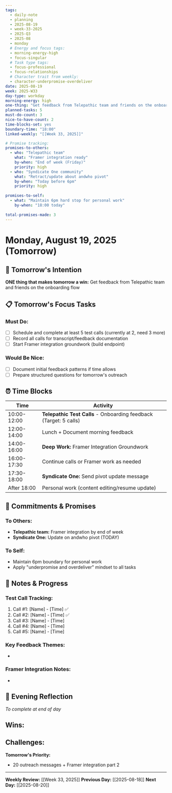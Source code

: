 ```yaml
---
tags:
  - daily-note
  - planning
  - 2025-08-19
  - week-33-2025
  - 2025-Q3
  - 2025-08
  - monday
  # Energy and focus tags:
  - morning-energy-high
  - focus-singular
  # Task type tags:
  - focus-professional
  - focus-relationships
  # Character trait from weekly:
  - character-underpromise-overdeliver
date: 2025-08-19
week: 2025-W33
day-type: workday
morning-energy: high
one-thing: "Get feedback from Telepathic team and friends on the onboarding flow"
planned-tasks: 5
must-do-count: 3
nice-to-have-count: 2
time-blocks-set: yes
boundary-time: "18:00"
linked-weekly: "[[Week 33, 2025]]"

# Promise tracking:
promises-to-others:
  - who: "Telepathic team"
    what: "Framer integration ready"
    by-when: "End of week (Friday)"
    priority: high
  - who: "Syndicate One community"
    what: "Retract/update about andwho pivot"
    by-when: "Today before 6pm"
    priority: high
  
promises-to-self:
  - what: "Maintain 6pm hard stop for personal work"
    by-when: "18:00 today"
    
total-promises-made: 3
---
```


# Monday, August 19, 2025 (Tomorrow)

## 🎯 Tomorrow's Intention
**ONE thing that makes tomorrow a win:** Get feedback from Telepathic team and friends on the onboarding flow

## 📋 Tomorrow's Focus Tasks

### Must Do:
- [ ] Schedule and complete at least 5 test calls (currently at 2, need 3 more)
- [ ] Record all calls for transcript/feedback documentation
- [ ] Start Framer integration groundwork (build endpoint)

### Would Be Nice:
- [ ] Document initial feedback patterns if time allows
- [ ] Prepare structured questions for tomorrow's outreach

## ⏰ Time Blocks

| Time | Activity |
|------|----------|
| 10:00-12:00 | **Telepathic Test Calls** - Onboarding feedback (Target: 5 calls) |
| 12:00-14:00 | Lunch + Document morning feedback |
| 14:00-16:00 | **Deep Work:** Framer Integration Groundwork |
| 16:00-17:30 | Continue calls or Framer work as needed |
| 17:30-18:00 | **Syndicate One:** Send pivot update message |
| After 18:00 | Personal work (content editing/resume update) |

## 🤝 Commitments & Promises

### To Others:
- **Telepathic team:** Framer integration by end of week
- **Syndicate One:** Update on andwho pivot (TODAY)

### To Self:
- Maintain 6pm boundary for personal work
- Apply "underpromise and overdeliver" mindset to all tasks

## 📝 Notes & Progress

### Test Call Tracking:
1. Call #1: [Name] - [Time] ✅
2. Call #2: [Name] - [Time] ✅
3. Call #3: [Name] - [Time] 
4. Call #4: [Name] - [Time]
5. Call #5: [Name] - [Time]

### Key Feedback Themes:
- 

### Framer Integration Notes:
- 

## 🌙 Evening Reflection
*To complete at end of day*

**Wins:**
- 

**Challenges:**
- 

**Tomorrow's Priority:**
- 20 outreach messages + Framer integration part 2

---
**Weekly Review:** [[Week 33, 2025]]
**Previous Day:** [[2025-08-18]]
**Next Day:** [[2025-08-20]]